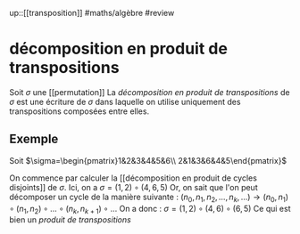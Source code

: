 up::[[transposition]]
#maths/algèbre #review 
# décomposition en produit de transpositions
Soit $\sigma$ une [[permutation]]
La _décomposition en produit de transpositions_ de $\sigma$ est une écriture de $\sigma$ dans laquelle on utilise uniquement des transpositions composées entre elles.

## Exemple

Soit $\sigma=\begin{pmatrix}1&2&3&4&5&6\\ 2&1&3&6&4&5\end{pmatrix}$

On commence par calculer la [[décomposition en produit de cycles disjoints]] de $\sigma$.
Ici, on a $\sigma = (1,2)\circ(4,6,5)$
Or, on sait que l'on peut décomposer un cycle de la manière suivante :
$(n_0,n_1,n_2,\ldots,n_k,\ldots) \longrightarrow (n_0,n_1)\circ(n_1,n_2)\circ\ldots\circ(n_k,n_{k+1})\circ\ldots$
On a donc :
$\sigma = (1,2)\circ(4,6)\circ(6,5)$
Ce qui est bien un _produit de transpositions_

